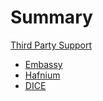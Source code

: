 # Summary

[Third Party Support](./third_party_support.md)
- [Embassy](./embassy.md)
- [Hafnium](./hafnium.md)
- [DICE](./dice.md)